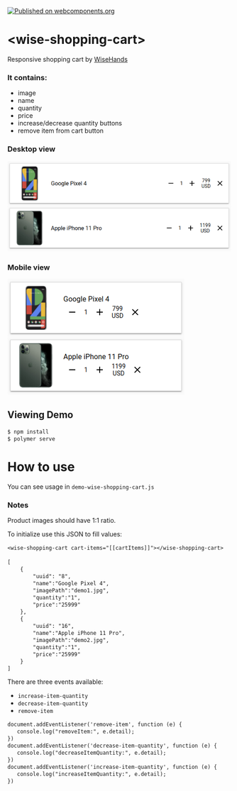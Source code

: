 [![Published on webcomponents.org](https://img.shields.io/badge/webcomponents.org-published-blue.svg)](https://www.webcomponents.org/element/wise-shopping-cart)
# \<wise-shopping-cart\>

Responsive shopping cart by [WiseHands](https://wisehands.me)

### It contains:
- image
- name 
- quantity 
- price 
- increase/decrease quantity buttons 
- remove item from cart button 

### Desktop view
![Alt text](demo/desktopView.png "Desktop view")

### Mobile view
![Alt text](demo/mobileView.png "Mobile view")

## Viewing Demo

```
$ npm install
$ polymer serve
```

# How to use

You can see usage in `demo-wise-shopping-cart.js`

### Notes

Product images should have 1:1 ratio.

To initialize use this JSON to fill values:

```
<wise-shopping-cart cart-items="[[cartItems]]"></wise-shopping-cart>

[
    {
        "uuid": "8",
        "name":"Google Pixel 4",
        "imagePath":"demo1.jpg",
        "quantity":"1",
        "price":"25999"
    },
    {
        "uuid": "16",
        "name":"Apple iPhone 11 Pro",
        "imagePath":"demo2.jpg",
        "quantity":"1",
        "price":"25999"
    }
]
```
There are three events available: 
- `increase-item-quantity`
- `decrease-item-quantity`
- `remove-item`

```
document.addEventListener('remove-item', function (e) {
   console.log("removeItem:", e.detail);
})
document.addEventListener('decrease-item-quantity', function (e) {
   console.log("decreaseItemQuantity:", e.detail);
})
document.addEventListener('increase-item-quantity', function (e) {
   console.log("increaseItemQuantity:", e.detail);
})
```
